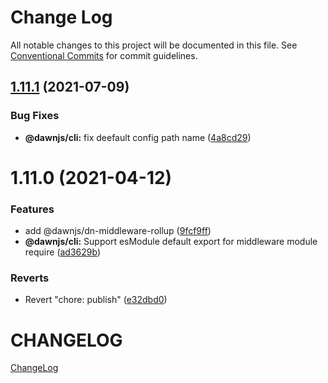 # Change Log

All notable changes to this project will be documented in this file.
See [Conventional Commits](https://conventionalcommits.org) for commit guidelines.

## [1.11.1](https://github.com/alibaba/dawn/compare/@dawnjs/cli@1.11.0...@dawnjs/cli@1.11.1) (2021-07-09)

### Bug Fixes

- **@dawnjs/cli:** fix deefault config path name ([4a8cd29](https://github.com/alibaba/dawn/commit/4a8cd290078f7f0455f0b1fc759b1125804a02ec))

# 1.11.0 (2021-04-12)

### Features

- add @dawnjs/dn-middleware-rollup ([9fcf9ff](https://github.com/alibaba/dawn/commit/9fcf9ffa269a8c1fe5c8744ab92e693f30fd98f2))
- **@dawnjs/cli:** Support esModule default export for middleware module require ([ad3629b](https://github.com/alibaba/dawn/commit/ad3629b4ae491d293a2556318bbd7701c12ceb2c))

### Reverts

- Revert "chore: publish" ([e32dbd0](https://github.com/alibaba/dawn/commit/e32dbd0d9aa3f3b76e6e707504840c1b7e8c0705))

# CHANGELOG

[ChangeLog](https://github.com/alibaba/dawn/releases)
